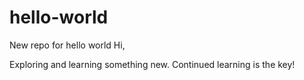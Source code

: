 # hello-world
New repo for hello world
Hi,

Exploring and learning something new.  Continued learning is the key!

